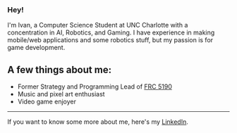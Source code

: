 ### Hey!

I'm Ivan, a Computer Science Student at UNC Charlotte with a concentration in AI, Robotics, and Gaming.
I have experience in making mobile/web applications and some robotics stuff, but my passion is for game development.

## A few things about me:
 - Former Strategy and Programming Lead of [FRC 5190](https://github.com/FRC5190)
 - Music and pixel art enthusiast
 - Video game enjoyer

---

If you want to know some more about me, here's my [LinkedIn](https://www.linkedin.com/in/valadez-sei/).
